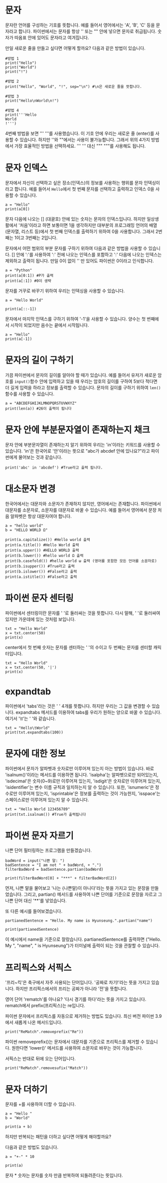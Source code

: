 # 문자
문자란 언어를 구성하는 기호를 뜻합니다. 예를 들어서 영어에서는 'A', 'B', 'C' 등을 문자라고 합니다. 파이썬에서는 문자를 항상 '' 또는 "" 안에 넣으면 문자로 취급됩니다. 숫자가 따옴표 안에 있어도 문자라고 여겨집니다.

만일 새로운 줄을 만들고 싶다면 어떻게 할까요? 다음과 같은 방법이 있습니다.

```
#방법 1
print("Hello")
print("World")
print("!")

#방법 2
print("Hello", "World", "!", sep="\n") #\n은 새로운 줄을 뜻합니다.

#방법 3
print("Hello\nWorld\n!")

#방법 4
print('''Hello
World
!''')
```

4번째 방법을 보면 ''' '''를 사용했습니다. 이 기호 안에 우리는 새로운 줄 (enter)를 사용할 수 있습니다. 하지만 ''와 ""에서는 사용이 불가능합니다. 그래서 위의 4가지 방법에서 가장 효율적인 방법을 선택하세요. ''' ''' 대신 """ """를 사용해도 됩니다.

# 문자 인덱스
문자에서 자신이 선택하고 싶은 장소(인덱스)의 정보를 사용하는 행위를 문자 인덱싱이라고 합니다. 예를 들어서 `Hello`에서 첫 번째 문자를 선택하고 출력하고 인덱스 0을 사용할 수 있습니다.

```
a = "Hello"
print(a[0])
```

문자 다음에 나오는 [] (대괄호) 안에 있는 숫자는 문자의 인덱스입니다. 하지만 일상생활에서 '처음'이라고 하면 보통이면 1을 생각하지만 대부분의 프로그래밍 언어의 배열(문자열, 리스트 등)에서 첫 번째 인덱스를 출력하기 위하여 0을 사용합니다. 그래서 2번째는 1이고 3번째는 2입니다.

문자에서 어떤 범위의 부분 문자를 구하기 위하여 다음과 같은 방법을 사용할 수 있습니다. [] 안에 ':'를 사용하여 ':' 전에 나오는 인덱스를 포함하고 ':' 다음에 나오는 인덱스는 제외하고 출력이 됩니다. 만일 0이 없이 '' 만 있어도 파이썬은 0이라고 인식합니다.

```
a = "Python"
print(a[0:1]) #P가 출력
print(a[:1]) #0이 생략
```

문자를 거꾸로 바꾸기 위하여 우리는 인덱싱을 사용할 수 있습니다.

```
a = "Hello World"

print(a[::-1])
```

문자에서 마지막 인덱스를 구하기 위하여 '-1'을 사용할 수 있습니다. 양수는 첫 번째에서 시작이 되었지만 음수는 끝에서 시작됩니다.

```
a = "Hello"
print(a[-1])
```

# 문자의 길이 구하기
가끔 파이썬에서 문자의 길이를 알아야 할 때가 있습니다. 예를 들어서 유저가 새로운 암호를 `input()`함수 안에 입력하고 있을 때 우리는 암호의 길이를 구하여 5보다 적다면 더 길게 입력을 하라고 정보를 출력할 수 있습니다. 문자의 길이를 구하기 위하여 `len()` 함수를 사용할 수 있습니다.

```
a = "ABCDEFGHIJKLMNOPQRSTUVWXYZ"
print(len(a)) #26이 출력이 됩니다
```

# 문자 안에 부분문자열이 존재하는지 채크
문자 안에 부분문자열이 존재하는지 알기 위하여 우리는 'in'이라는 키워드를 사용할 수 있습니다. 'in'은 한국어로 '안'이라는 뜻으로 "abc가 abcdef 안에 있나요?"라고 파이썬에게 물어보는 것과 같습니다.

```
print('abc' in 'abcdef') #True라고 출력 됩니다.
```

# 대소문자 변경
한국어에서는 대문자와 소문자가 존재하지 않지만, 영어에서는 존재합니다. 파이썬에서 대문자를 소문자로, 소문자를 대문자로 바꿀 수 있습니다. 예를 들어서 영어에서 문장 처음 알파벳은 항상 대문자여야 합니다.

```
a = "hello world"
b = "HELLO WORLD Ω"

print(a.capitalize()) #Hello world 출력
print(a.title()) #Hello World 출력
print(a.upper()) #HELLO WORLD 출력
print(b.lower()) #hello world Ω 출력
print(b.casefold()) #hello world ω 출력 (영어를 포함한 모든 언어를 소문자로)
print(b.isupper()) #True라고 출력
print(b.islower()) #False라고 출력
print(a.istitle()) #False라고 출력
```

# 파이썬 문자 센터링
파이썬에서 센터링이란 문자를 ' '로 둘러싸는 것을 뜻합니다. 다시 말해, ' '로 둘러싸여 있지만 가운데에 있는 것처럼 보입니다.
```
txt = "Hello World"
x = txt.center(50)
print(x)
```

center에서 첫 번째 숫자는 문자를 센터하는 ' '의 수이고 두 번째는 문자를 센터할 캐릭터입니다.

```
txt = "Hello World"
x = txt.center(50, '|')
print(x)
```

# expandtab
파이썬에서 'tabs'라는 것은 ' ' 4개를 뜻합니다. 하지만 우리는 그 값을 변경할 수 있습니다. expandtabs 메서드를 이용하여 tabs를 우리가 원하는 양으로 바꿀 수 있습니다. 여기서 '\t'는 '    '와 같습니다.
```
txt = "Hello\tWorld"
print(txt.expandtabs(100))
```

# 문자에 대한 정보
파이썬에서 문자가 알파벳과 숫자로만 이루어져 있는지 아는 방법이 있습니다. 바로 'isalnum()'이라는 메서드를 이용하면 됩니다. 'isalpha'는 알파벳으로만 되어있는지, 'isdecimal'은 숫자(0~9)로만 이루어져 있는지, 'isdigit'은 숫자로만 이루어져 있는지, 'isidentifier'는 변수 이름 규칙과 일치하는지 알 수 있습니다. 또한, 'isnumeric'은 정수로만 이루어져 있는지, 'isprintable'은 정보를 출력하는 것이 가능한지, 'isspace'는 스페이스로만 이루어져 있는지 알 수 있습니다.

```
txt = "Hello World 123456789"
print(txt.isalnum()) #True가 출력됩니다
```

# 파이썬 문자 자르기
나쁜 단어 필터링하는 프로그램을 만들겠습니다.

```
badWord = input("나쁜 말: ")
badSentence = "I am not " + badWord, + ".")
filterBadWord = badSentence.partian(badWord)

print(filterBadWord[0] + "***" + filterBadWord[2])
```

먼저, 나쁜 말을 물어보고 '나는 {나쁜말}이 아니다'라는 뜻을 가지고 있는 문장을 만들었습니다. 그리고, partian() 메서드를 사용하여 나쁜 단어를 기준으로 문장을 자르고 그 나쁜 단어 대신 '**'를 넣었습니다.

또 다른 예시를 들어보겠습니다.

```
partianedSentence = "Hello. My name is Hyunseung.".partian("name")

print(partianedSentence)
```

이 예시에서 name을 기준으로 잘랐습니다. partianedSentence를 출력하면  ("Hello. My ", "name", " is Hyunseung")가 터미널에 출력이 되는 것을 관찰할 수 있습니다.

# 프리픽스와 서픽스
'프리~킥'은 축구에서 자주 사용되는 단어입니다. '공짜로 차기!'라는 뜻을 가지고 있습니다. 하지만 프리픽스에서의 프리는 공짜가 아니라 '전'을 뜻합니다.

영어 단어 'rematch'를 아나요? '다시 경기를 하다'라는 뜻을 가지고 있습니다. rematch에서 prefix(프리픽스)는 re입니다.

파이썬 문자에서 프리픽스를 자동으로 제거하는 방법도 있습니다. 최신 버전 파이썬 3.9에서 새롭게 나온 메서드입니다.

```
print("ReMatch".removeprefix("Re"))
```

파이썬 removeprefix()는 문자에서 대문자를 기준으로 프리픽스를 제거할 수 있습니다. 원한다면 'lower()' 메서드를 사용하여 소문자로 바꾸는 것이 가능합니다.

서픽스는 반대로 뒤에 오는 단어입니다.

```
print("ReMatch".removesufix("Match"))
```

# 문자 더하기
문자를 +를 사용하여 더할 수 있습니다.

```
a = "Hello "
b = "World"

print(a + b)
```

하지만 반복되는 패턴을 더하고 싶다면 어떻게 해야할까요?

다음과 같은 방법도 있습니다.

```
a = "+-" * 10

print(a)
```

문자 * 숫자는 문자를 숫자 만큼 반복하여 되돌려준다는 뜻입니다.
